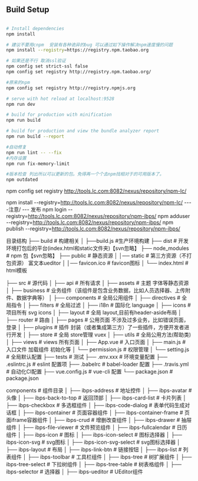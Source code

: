 
## Build Setup

``` bash

# Install dependencies
npm install

# 建议不要用cnpm  安装有各种诡异的bug 可以通过如下操作解决npm速度慢的问题
npm install --registry=https://registry.npm.taobao.org

# 如果还是不行 取消ssl验证 
npm config set strict-ssl false
npm config set registry http://registry.npm.taobao.org/

#原来的npm
npm config set registry http://registry.npmjs.org 

# serve with hot reload at localhost:9528
npm run dev

# build for production with minification
npm run build

# build for production and view the bundle analyzer report
npm run build --report

#自动修复
npm run lint -- --fix
#内存设置
npm run fix-memory-limit

#版本检查 列出所以可以更新的包。免得再一个个去npm找相对于的可用版本了。
npm outdated
```
npm config set registry  http://tools.lc.com:8082/nexus/repository/npm-lc/

npm install --registry=http://tools.lc.com:8082/nexus/repository/npm-lc/
----注意/
--- 发布
npm login --registry=http://tools.lc.com:8082/nexus/repository/npm-ibps/
npm adduser  --registry=http://tools.lc.com:8082/nexus/repository/npm-ibps/
npm publish --registry=http://tools.lc.com:8082/nexus/repository/npm-ibps/

目录结构
├── build                      # 构建相关
│   ├──build.js                #生产环境构建
├── dist                       # 开发环境打包后的平台(index.html和static文件夹)【svn忽略】
├── node_modules               # npm 包【svn忽略】
├── public                     # 静态资源
│   │── static                 # 第三方资源（不打包资源）  富文本ueditor
│   │── favicon.ico            # favicon图标
│   └── index.html             # html模板

├── src                        # 源代码
│   ├── api                    # 所有请求
│   ├── assets                 # 主题 字体等静态资源
│   ├── business               # 业务组件（该组件是包含业务数据，比如人员选择器、上传附件、数据字典等）
│   ├── components             # 全局公用组件
│   ├── directives             # 全局指令
│   ├── filters                # 全局过滤
│   ├── i18n                   # 国际化 language
│   ├── icons                  # 项目所有 svg icons
│   ├── layout                 # 全局 layout,目前有header-aside布局
│   ├── router                 # 路由
│   ├── pages                  # 公用页面  不涉及过多业务，比如错误页面，登录
│   ├── plugins                # 插件 封装（或者集成第三方）了一些插件，方便开发者进行开发
│   ├── store                  # 全局 store管理 vuex
│   ├── utils                  # 全局公用方法(帮助类)
│   ├── views                  # views 所有页面
│   ├── App.vue                # 入口页面
│   ├── main.js                # 入口文件 加载组件 初始化等
│   └── permission.js          # 权限管理
│   └── setting.js             # 全局默认配置
├── tests                      # 测试
├── .env.xxx                   # 环境变量配置
├── .eslintrc.js               # eslint 配置项
├── .babelrc                   # babel-loader 配置
├── .travis.yml                # 自动化CI配置
├── vue.config.js              # vue-cli 配置
└── package.json               # package.json


components                            # 组件目录
│   ├── ibps-address                  # 地址控件
│   ├── ibps-avatar                   # 头像
│   ├── ibps-back-to-top              # 返回顶部
│   ├── ibps-card-list                # 卡片列表
│   ├── ibps-checkbox                 # 多选框组件
│   ├── ibps-code-dialog              # 表单代码生成对话框
│   ├── ibps-container                # 页面容器组件
│   ├── ibps-container-frame          # 页面iframe容器组件
│   ├── ibps-crud                     # 增删改查组件
│   ├── ibps-drawer                   # 抽屉组件
│   ├── ibps-file-viewer              # 文件预览组件
│   ├── ibps-fullcalendar             # 日历组件
│   ├── ibps-icon                     # 图标
│   ├── ibps-icon-select              # 图标选择器
│   ├── ibps-icon-svg                 # svg图标
│   ├── ibps-icon-svg-select          # svg图标选择器
│   ├── ibps-layout                   # 布局
│   ├── ibps-link-btn                 # 链接按钮
│   ├── ibps-list                     # 列表组件
│   ├── ibps-toolbar                  # 工具栏组件
│   ├── ibps-tree                     # 树扩展组件
│   ├── ibps-tree-select              # 下拉树组件
│   ├── ibps-tree-table               # 树表格组件
│   ├── ibps-selector                 # 选择器
│   ├── ibps-ueditor                  # UEditor组件
